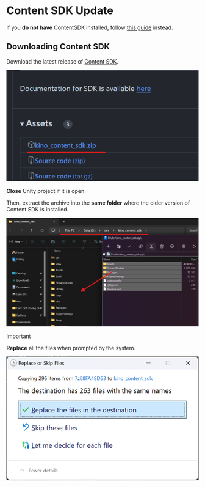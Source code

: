 ﻿# Content SDK Update

If you **do not have** ContentSDK installed, follow [this guide](ContentSDKInstallation_RU.md) instead.

## Downloading Content SDK

Download the latest release of [Content SDK](https://github.com/trbflxr/kino_content_sdk/releases/latest).

![sdk_download_release](../Images/SDK/sdk_download_release.png)

**Close** Unity project if it is open.

Then, extract the archive into the **same folder** where the older version of Content SDK is installed.

![sdk_update](../Images/SDK/sdk_update.png)

> [!IMPORTANT]
> **Replace** all the files when prompted by the system.

![sdk_replace](../Images/SDK/sdk_replace.png)
